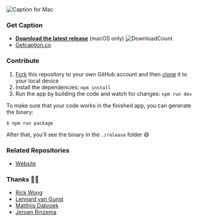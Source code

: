 ![Caption for Mac](https://getcaption.co/cover.jpg)

### Get Caption

- **[Download the latest release](http://getcaption.co/)** (macOS only) ![DownloadCount](https://img.shields.io/github/downloads/gielcobben/Caption/total.svg)
- [Getcaption.co](https://getcaption.co/)

### Contribute

1. [Fork](https://help.github.com/articles/fork-a-repo/) this repository to your own GitHub account and then [clone](https://help.github.com/articles/cloning-a-repository/) it to your local device
2. Install the dependencies: `npm install`
3. Run the app by building the code and watch for changes: `npm run dev`

To make sure that your code works in the finished app, you can generate the binary:

```
$ npm run package
```

After that, you'll see the binary in the `./release` folder :smile:

### Related Repositories

- [Website](https://github.com/gielcobben/CaptionWebsite)

### Thanks 🙏🏻

- [Rick Wong](https://github.com/RickWong)
- [Lennard van Gunst](https://github.com/lvgunst)
- [Matthijs Dabroek](https://github.com/dabroek)
- [Jeroen Rinzema](https://github.com/jeroenrinzema)